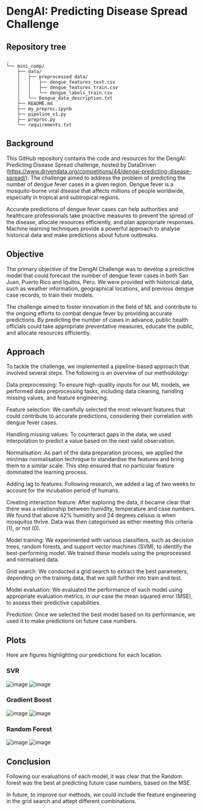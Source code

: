# DengAI: Predicting Disease Spread Challenge

## Repository tree
```
.
└── mini_comp/
    ├── data/
    │   ├── preprocessed data/
    │   │   ├── dengue_features_test.csv
    │   │   ├── dengue_features_train.csv
    │   │   └── dengue_labels_train.csv
    │   └── Dengue_data_description.txt
    ├── README.md
    ├── my_preproc.ipynb
    ├── pipeline_v1.py
    ├── preproc.py
    └── requirements.txt
```

## Background
This GitHub repository contains the code and resources for the DengAI: Predicting Disease Spread challenge, hosted by DataDriven (https://www.drivendata.org/competitions/44/dengai-predicting-disease-spread/). The challenge aimed to address the problem of predicting the number of dengue fever cases in a given region. Dengue fever is a mosquito-borne viral disease that affects millions of people worldwide, especially in tropical and subtropical regions.

Accurate predictions of dengue fever cases can help authorities and healthcare professionals take proactive measures to prevent the spread of the disease, allocate resources efficiently, and plan appropriate responses. Machine learning techniques provide a powerful approach to analyse historical data and make predictions about future outbreaks.

## Objective
The primary objective of the DengAI Challenge was to develop a predictive model that could forecast the number of dengue fever cases in both San Juan, Puerto Rico and Iquitos, Peru. We were provided with historical data, such as weather information, geographical locations, and previous dengue case records, to train their models.

The challenge aimed to foster innovation in the field of ML and contribute to the ongoing efforts to combat dengue fever by providing accurate predictions. By predicting the number of cases in advance, public health officials could take appropriate preventative measures, educate the public, and allocate resources efficiently.

## Approach
To tackle the challenge, we implemented a pipeline-based approach that involved several steps. The following is an overview of our methodology:

Data preprocessing: To ensure high-quality inputs for our ML models, we performed data preprocessing tasks, including data cleaning, handling missing values, and feature engineering.

Feature selection: We carefully selected the most relevant features that could contribute to accurate predictions, considering their correlation with dengue fever cases.

Handling missing values: To counteract gaps in the data, we used interpolation to predict a value based on the next valid observation.  

Normalisation: As part of the data preparation process, we applied the min/max normalisation technique to standardise the features and bring them to a similar scale. This step ensured that no particular feature dominated the learning process.

Adding lag to features: Following research, we added a lag of two weeks to account for the incubation period of humans.

Creating interaction feature: After exploring the data, it became clear that there was a relationship between humidity, temperature and case numbers. We found that above 42% humidity and 24 degrees celsius is when mosquitos thrive. Data was then categorised as either meeting this criteria (1), or not (0). 

Model training: We experimented with various classifiers, such as decision trees, random forests, and support vector machines (SVM), to identify the best-performing model. We trained these models using the preprocessed and normalised data. 

Grid search: We conducted a grid search to extract the best parameters, depending on the training data, that we split further into train and test. 

Model evaluation: We evaluated the performance of each model using appropriate evaluation metrics, in our case the mean squared error (MSE), to assess their predictive capabilities.

Prediction: Once we selected the best model based on its performance, we used it to make predictions on future case numbers.


## Plots
Here are figures highlighting our predictions for each location.

### SVR
![image](https://user-images.githubusercontent.com/130439108/236619263-349cc4f7-d0b0-4e42-a5ec-1bfa52d9410e.png)
![image](https://user-images.githubusercontent.com/130439108/236619276-a78f6d2c-0539-4d22-a2eb-7136f1712ef5.png)


### Gradient Boost
![image](https://user-images.githubusercontent.com/130439108/236620333-54dc8886-1a8a-40c7-a0b9-fc084925b5d0.png)
![image](https://user-images.githubusercontent.com/130439108/236620338-f3a430f9-c327-4ac7-ac4e-185475583f30.png)


### Random Forest
![image](https://user-images.githubusercontent.com/130439108/236619117-07e40945-a948-4c84-beff-b5601cdfa8bd.png)
![image](https://user-images.githubusercontent.com/130439108/236619087-e8855ad3-8896-4b16-8dfe-d4af46ad5aeb.png)


## Conclusion
Following our evaluations of each model, it was clear that the Random forest was the best at predicting future case numbers, based on the MSE.

In future, to improve our methods, we could include the feature engineering in the grid search and attept different combinations.





